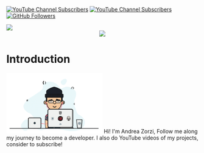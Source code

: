 [![YouTube Channel Subscribers][Youtube-Channel-Subscribers]][YouTube-url]
[![YouTube Channel Subscribers][Youtube-Channel-Views]][YouTube-url]
[![GitHub Followers][GitHub.com]][GitHub-url]

<p align="center">
  <img src="https://github-readme-stats.vercel.app/api?username=andreaaazo&show_icons=true&bg_color=1d1b1b&title_color=e41b39&icon_color=e41b39&hide_border=true&text_color=f9f9fa" style="align-self: center; display: flex"/>
  <img src="https://github-readme-stats.vercel.app/api/top-langs/?username=andreaaazo&show_icons=true&bg_color=1d1b1b&title_color=e41b39&icon_color=e41b39&hide_border=true&text_color=f9f9fa&langs_count=8&card_width=450&layout=compact"/>
</p>

# Introduction
<p style="align: center">
  <img src="https://github.com/andreaaazo/andreaaazo/blob/main/coder.gif" style="width: 50%"/>
  Hi! I'm Andrea Zorzi,  
Follow me along my journey to become a developer.  
I also do YouTube videos of my projects, consider to subscribe!



[YouTube-Channel-Subscribers]: https://img.shields.io/youtube/channel/subscribers/UCAMPX_yvXMXMidga9hTYyAQ?style=for-the-badge&logo=youtube
[YouTube-url]: https://www.youtube.com/channel/UCAMPX_yvXMXMidga9hTYyAQ
[GitHub.com]: https://img.shields.io/github/followers/andreaaazo?style=for-the-badge&logo=github
[GitHub-url]: https://github.com/andreaaazo/
[YouTube-Channel-Views]: https://img.shields.io/youtube/channel/views/UCAMPX_yvXMXMidga9hTYyAQ?style=for-the-badge&logo=youtube
